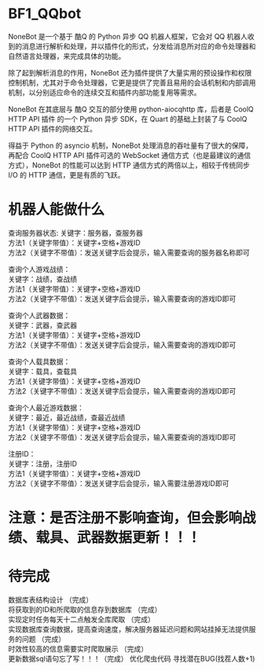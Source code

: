 # BF1_QQbot
NoneBot 是一个基于 酷Q 的 Python 异步 QQ 机器人框架，它会对 QQ 机器人收到的消息进行解析和处理，并以插件化的形式，分发给消息所对应的命令处理器和自然语言处理器，来完成具体的功能。  

除了起到解析消息的作用，NoneBot 还为插件提供了大量实用的预设操作和权限控制机制，尤其对于命令处理器，它更是提供了完善且易用的会话机制和内部调用机制，以分别适应命令的连续交互和插件内部功能复用等需求。  

NoneBot 在其底层与 酷Q 交互的部分使用 python-aiocqhttp 库，后者是 CoolQ HTTP API 插件 的一个 Python 异步 SDK，在 Quart 的基础上封装了与 CoolQ HTTP API 插件的网络交互。  

得益于 Python 的 asyncio 机制，NoneBot 处理消息的吞吐量有了很大的保障，再配合 CoolQ HTTP API 插件可选的 WebSocket 通信方式（也是最建议的通信方式），NoneBot 的性能可以达到 HTTP 通信方式的两倍以上，相较于传统同步 I/O 的 HTTP 通信，更是有质的飞跃。  


# 机器人能做什么
查询服务器状态:
关键字：服务器，查服务器  
方法1（关键字带值）：关键字+空格+游戏ID   
方法2（关键字不带值）：发送关键字后会提示，输入需要查询的服务器名称即可  

查询个人游戏战绩：   
关键字：战绩，查战绩   
方法1（关键字带值）：关键字+空格+游戏ID   
方法2（关键字不带值）：发送关键字后会提示，输入需要查询的游戏ID即可  

查询个人武器数据：  
关键字：武器，查武器  
方法1（关键字带值）：关键字+空格+游戏ID   
方法2（关键字不带值）：发送关键字后会提示，输入需要查询的游戏ID即可 

查询个人载具数据：  
关键字：载具，查载具   
方法1（关键字带值）：关键字+空格+游戏ID   
方法2（关键字不带值）：发送关键字后会提示，输入需要查询的游戏ID即可 

查询个人最近游戏数据：  
关键字：最近，最近战绩，查最近战绩    
方法1（关键字带值）：关键字+空格+游戏ID   
方法2（关键字不带值）：发送关键字后会提示，输入需要查询的游戏ID即可  

注册ID：  
关键字：注册，注册ID   
方法1（关键字带值）：关键字+空格+游戏ID   
方法2（关键字不带值）：发送关键字后会提示，输入需要注册游戏ID即可 

# 注意：是否注册不影响查询，但会影响战绩、载具、武器数据更新！！！

# 待完成
数据库表结构设计  （完成）  
将获取到的ID和所爬取的信息存到数据库  （完成）  
实现定时任务每天十二点触发全库爬取  （完成）  
实现数据库查询数据，提高查询速度，解决服务器延迟问题和网站挂掉无法提供服务的问题  （完成）  
时效性较高的信息需要实时爬取展示  （完成）  
更新数据sql语句忘了写！！！（完成）
优化爬虫代码
寻找潜在BUG(找茬人数+1)




